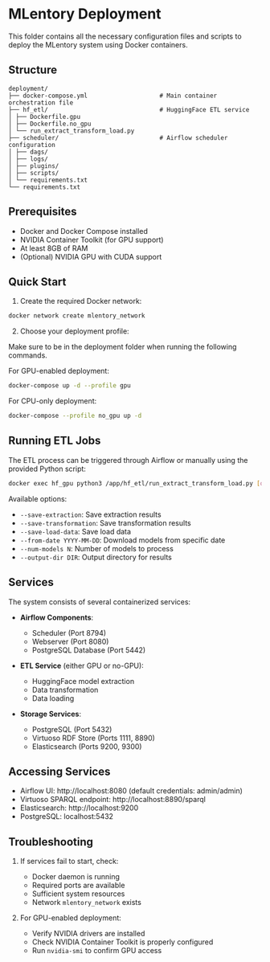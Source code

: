 # MLentory Deployment

This folder contains all the necessary configuration files and scripts to deploy the MLentory system using Docker containers.

## Structure

```
deployment/
├── docker-compose.yml                    # Main container orchestration file
├── hf_etl/                               # HuggingFace ETL service
│ ├── Dockerfile.gpu 
│ ├── Dockerfile.no_gpu
│ └── run_extract_transform_load.py
├── scheduler/                            # Airflow scheduler configuration
│ ├── dags/
│ ├── logs/
│ ├── plugins/
│ ├── scripts/
│ └── requirements.txt
└── requirements.txt
```

## Prerequisites

- Docker and Docker Compose installed
- NVIDIA Container Toolkit (for GPU support)
- At least 8GB of RAM
- (Optional) NVIDIA GPU with CUDA support


## Quick Start

1. Create the required Docker network:

```bash
docker network create mlentory_network
```

2. Choose your deployment profile:

Make sure to be in the deployment folder when running the following commands.

For GPU-enabled deployment:

```bash
docker-compose up -d --profile gpu
```

For CPU-only deployment:

```bash
docker-compose --profile no_gpu up -d
```

## Running ETL Jobs

The ETL process can be triggered through Airflow or manually using the provided Python script:

```bash
docker exec hf_gpu python3 /app/hf_etl/run_extract_transform_load.py [options]
```

Available options:
- `--save-extraction`: Save extraction results
- `--save-transformation`: Save transformation results
- `--save-load-data`: Save load data
- `--from-date YYYY-MM-DD`: Download models from specific date
- `--num-models N`: Number of models to process
- `--output-dir DIR`: Output directory for results

## Services

The system consists of several containerized services:

- **Airflow Components**:
  - Scheduler (Port 8794)
  - Webserver (Port 8080)
  - PostgreSQL Database (Port 5442)

- **ETL Service** (either GPU or no-GPU):
  - HuggingFace model extraction
  - Data transformation
  - Data loading

- **Storage Services**:
  - PostgreSQL (Port 5432)
  - Virtuoso RDF Store (Ports 1111, 8890)
  - Elasticsearch (Ports 9200, 9300)

## Accessing Services

- Airflow UI: http://localhost:8080 (default credentials: admin/admin)
- Virtuoso SPARQL endpoint: http://localhost:8890/sparql
- Elasticsearch: http://localhost:9200
- PostgreSQL: localhost:5432

## Troubleshooting

1. If services fail to start, check:
   - Docker daemon is running
   - Required ports are available
   - Sufficient system resources
   - Network `mlentory_network` exists

2. For GPU-enabled deployment:
   - Verify NVIDIA drivers are installed
   - Check NVIDIA Container Toolkit is properly configured
   - Run `nvidia-smi` to confirm GPU access